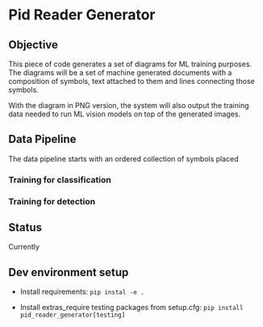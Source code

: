 # Pid Reader Generator

## Objective

This piece of code generates a set of diagrams for ML training purposes.
The diagrams will be a set of machine generated documents with a composition of symbols, text attached to them
and lines connecting those symbols.

With the diagram in PNG version, the system will also output the training data needed to run ML vision models on
top of the generated images.

## Data Pipeline

The data pipeline starts with an ordered collection of symbols placed

### Training for classification

### Training for detection

## Status

Currently

## Dev environment setup

- Install requirements: `pip instal -e .`

- Install extras_require testing packages from setup.cfg:
`pip install pid_reader_generator[testing]`
